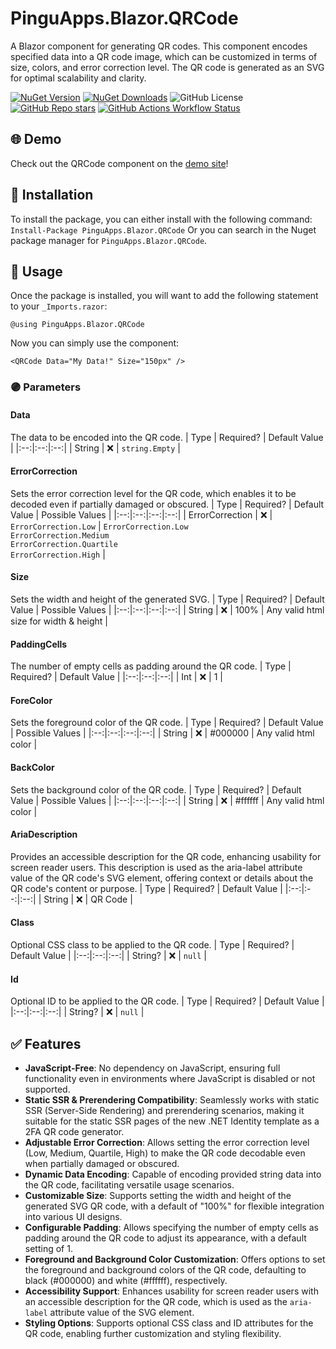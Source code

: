 # PinguApps.Blazor.QRCode
A Blazor component for generating QR codes. This component encodes specified data into a QR code image, which can be customized in terms of size, colors, and error correction level. The QR code is generated as an SVG for optimal scalability and clarity.

[![NuGet Version](https://img.shields.io/nuget/v/PinguApps.Blazor.QRCode?logo=nuget&style=for-the-badge)](https://www.nuget.org/packages/PinguApps.Blazor.QRCode) [![NuGet Downloads](https://img.shields.io/nuget/dt/PinguApps.Blazor.QRCode?style=for-the-badge&logo=nuget)](https://www.nuget.org/packages/PinguApps.Blazor.QRCode) ![GitHub License](https://img.shields.io/github/license/PinguApps/Blazor.QRCode?style=for-the-badge) [![GitHub Repo stars](https://img.shields.io/github/stars/PinguApps/Blazor.QRCode?style=for-the-badge&logo=github)](https://github.com/PinguApps/Blazor.QRCode) [![GitHub Actions Workflow Status](https://img.shields.io/github/actions/workflow/status/PinguApps/Blazor.QRCode/demo-site.yaml?style=for-the-badge&logo=github)](https://github.com/PinguApps/Blazor.QRCode)

## 🌐 Demo 
Check out the QRCode component on the [demo site](https://pinguapps.github.io/Blazor.QRCode/)!

## 🔧 Installation
To install the package, you can either install with the following command:
`Install-Package PinguApps.Blazor.QRCode`
Or you can search in the Nuget package manager for `PinguApps.Blazor.QRCode`.

## 🚀 Usage

Once the package is installed, you will want to add the following statement to your `_Imports.razor`:
```razor
@using PinguApps.Blazor.QRCode
```

Now you can simply use the component:
```razor
<QRCode Data="My Data!" Size="150px" />
```

### 🟣 Parameters

#### Data
The data to be encoded into the QR code.
| Type | Required? | Default Value |
|:--:|:--:|:--:|
| String | ❌ | `string.Empty` |

#### ErrorCorrection
Sets the error correction level for the QR code, which enables it to be decoded even if partially damaged or obscured.
| Type | Required? | Default Value | Possible  Values |
|:--:|:--:|:--:|:--:|
| ErrorCorrection | ❌ | `ErrorCorrection.Low` |  `ErrorCorrection.Low`<br>`ErrorCorrection.Medium`<br>`ErrorCorrection.Quartile`<br>`ErrorCorrection.High` |

#### Size
Sets the width and height of the generated SVG.
| Type | Required? | Default Value | Possible  Values |
|:--:|:--:|:--:|:--:|
| String | ❌ | 100% | Any valid html size for width & height |

#### PaddingCells
The number of empty cells as padding around the QR code.
| Type | Required? | Default Value |
|:--:|:--:|:--:|
| Int | ❌ | 1 |

#### ForeColor
Sets the foreground color of the QR code.
| Type | Required? | Default Value | Possible  Values |
|:--:|:--:|:--:|:--:|
| String | ❌ | #000000 | Any valid html color |

#### BackColor
Sets the background color of the QR code.
| Type | Required? | Default Value | Possible  Values |
|:--:|:--:|:--:|:--:|
| String | ❌ | #ffffff | Any valid html color |

#### AriaDescription
Provides an accessible description for the QR code, enhancing usability for screen reader users. This description is used as the aria-label attribute value of the QR code's SVG element, offering context or details about the QR code's content or purpose.
| Type | Required? | Default Value |
|:--:|:--:|:--:|
| String | ❌ | QR Code |

#### Class
Optional CSS class to be applied to the QR code.
| Type | Required? | Default Value |
|:--:|:--:|:--:|
| String? | ❌ | `null` |

#### Id
Optional ID to be applied to the QR code.
| Type | Required? | Default Value |
|:--:|:--:|:--:|
| String? | ❌ | `null` |

## ✅ Features
- **JavaScript-Free**: No dependency on JavaScript, ensuring full functionality even in environments where JavaScript is disabled or not supported.
- **Static SSR & Prerendering Compatibility**: Seamlessly works with static SSR (Server-Side Rendering) and prerendering scenarios, making it suitable for the static SSR pages of the new .NET Identity template as a 2FA QR code generator.
- **Adjustable Error Correction**: Allows setting the error correction level (Low, Medium, Quartile, High) to make the QR code decodable even when partially damaged or obscured.
- **Dynamic Data Encoding**: Capable of encoding provided string data into the QR code, facilitating versatile usage scenarios.
- **Customizable Size**: Supports setting the width and height of the generated SVG QR code, with a default of "100%" for flexible integration into various UI designs.
- **Configurable Padding**: Allows specifying the number of empty cells as padding around the QR code to adjust its appearance, with a default setting of 1.
- **Foreground and Background Color Customization**: Offers options to set the foreground and background colors of the QR code, defaulting to black (#000000) and white (#ffffff), respectively.
- **Accessibility Support**: Enhances usability for screen reader users with an accessible description for the QR code, which is used as the `aria-label` attribute value of the SVG element.
- **Styling Options**: Supports optional CSS class and ID attributes for the QR code, enabling further customization and styling flexibility.
